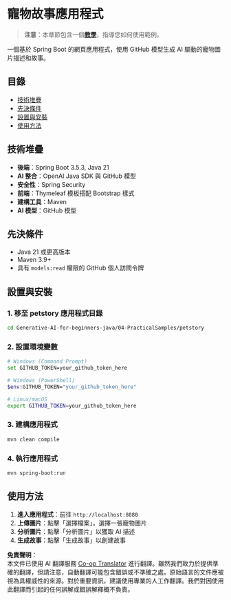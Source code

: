<!--
CO_OP_TRANSLATOR_METADATA:
{
  "original_hash": "c1ac1fbe111c9882e869f1453b915a17",
  "translation_date": "2025-07-25T09:00:51+00:00",
  "source_file": "04-PracticalSamples/petstory/README.md",
  "language_code": "hk"
}
-->
# 寵物故事應用程式

>**注意**：本章節包含一個[**教學**](./TUTORIAL.md)，指導您如何使用範例。

一個基於 Spring Boot 的網頁應用程式，使用 GitHub 模型生成 AI 驅動的寵物圖片描述和故事。

## 目錄

- [技術堆疊](../../../../04-PracticalSamples/petstory)
- [先決條件](../../../../04-PracticalSamples/petstory)
- [設置與安裝](../../../../04-PracticalSamples/petstory)
- [使用方法](../../../../04-PracticalSamples/petstory)

## 技術堆疊

- **後端**：Spring Boot 3.5.3, Java 21
- **AI 整合**：OpenAI Java SDK 與 GitHub 模型
- **安全性**：Spring Security
- **前端**：Thymeleaf 模板搭配 Bootstrap 樣式
- **建構工具**：Maven
- **AI 模型**：GitHub 模型

## 先決條件

- Java 21 或更高版本
- Maven 3.9+
- 具有 `models:read` 權限的 GitHub 個人訪問令牌

## 設置與安裝

### 1. 移至 petstory 應用程式目錄
```bash
cd Generative-AI-for-beginners-java/04-PracticalSamples/petstory
```

### 2. 設置環境變數
   ```bash
   # Windows (Command Prompt)
   set GITHUB_TOKEN=your_github_token_here
   
   # Windows (PowerShell)
   $env:GITHUB_TOKEN="your_github_token_here"
   
   # Linux/macOS
   export GITHUB_TOKEN=your_github_token_here
   ```

### 3. 建構應用程式
```bash
mvn clean compile
```

### 4. 執行應用程式
```bash
mvn spring-boot:run
```

## 使用方法

1. **進入應用程式**：前往 `http://localhost:8080`
2. **上傳圖片**：點擊「選擇檔案」，選擇一張寵物圖片
3. **分析圖片**：點擊「分析圖片」以獲取 AI 描述
4. **生成故事**：點擊「生成故事」以創建故事

**免責聲明**：  
本文件已使用 AI 翻譯服務 [Co-op Translator](https://github.com/Azure/co-op-translator) 進行翻譯。雖然我們致力於提供準確的翻譯，但請注意，自動翻譯可能包含錯誤或不準確之處。原始語言的文件應被視為具權威性的來源。對於重要資訊，建議使用專業的人工作翻譯。我們對因使用此翻譯而引起的任何誤解或錯誤解釋概不負責。